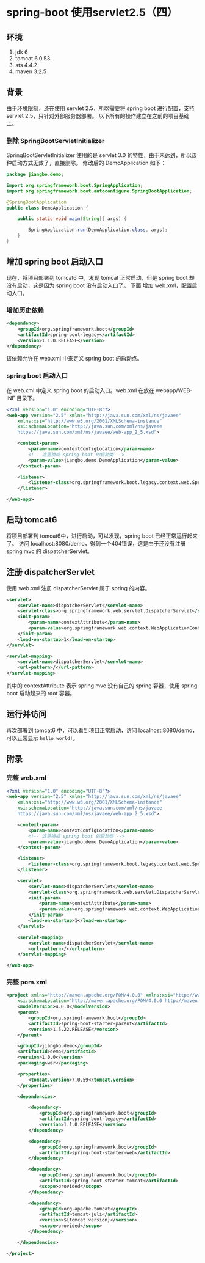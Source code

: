 # spring-boot 使用servlet2.5（四）

## 环境

1. jdk 6
2. tomcat 6.0.53
3. sts 4.4.2
4. maven 3.2.5

## 背景

由于环境限制，还在使用 servlet 2.5，所以需要将 spring boot 进行配置，支持 servlet 2.5，只针对外部服务器部署。
以下所有的操作建立在之前的项目基础上。

### 删除 SpringBootServletInitializer

SpringBootServletInitializer 使用的是 servlet 3.0 的特性，由于未达到，所以该种启动方式无效了，直接删除。
修改后的 DemoApplication 如下：

```java
package jiangbo.demo;

import org.springframework.boot.SpringApplication;
import org.springframework.boot.autoconfigure.SpringBootApplication;

@SpringBootApplication
public class DemoApplication {

    public static void main(String[] args) {

        SpringApplication.run(DemoApplication.class, args);
    }
}
```

## 增加 spring boot 启动入口

现在，将项目部署到 tomcat6 中，发现 tomcat 正常启动，但是 spring boot 却没有启动，这是因为 spring boot 没有启动入口了。
下面 增加 web.xml，配置启动入口。

### 增加历史依赖

```xml
<dependency>
    <groupId>org.springframework.boot</groupId>
    <artifactId>spring-boot-legacy</artifactId>
    <version>1.1.0.RELEASE</version>
</dependency>
```

该依赖允许在 web.xml 中来定义 spring boot 的启动点。

### spring boot 启动入口

在 web.xml 中定义 spring boot 的启动入口。web.xml 在放在 webapp/WEB-INF 目录下。

```xml
<?xml version="1.0" encoding="UTF-8"?>
<web-app version="2.5" xmlns="http://java.sun.com/xml/ns/javaee"
    xmlns:xsi="http://www.w3.org/2001/XMLSchema-instance"
    xsi:schemaLocation="http://java.sun.com/xml/ns/javaee 
    https://java.sun.com/xml/ns/javaee/web-app_2_5.xsd">

    <context-param>
        <param-name>contextConfigLocation</param-name>
        <!-- 这里换成 spring boot 的启动类 -->
        <param-value>jiangbo.demo.DemoApplication</param-value>
    </context-param>

    <listener>
        <listener-class>org.springframework.boot.legacy.context.web.SpringBootContextLoaderListener</listener-class>
    </listener>

</web-app>
```

## 启动 tomcat6

将项目部署到 tomcat6中，进行启动，可以发现，spring boot 已经正常运行起来了。
访问 localhost:8080/demo，得到一个404错误，这是由于还没有注册 spring mvc 的 dispatcherServlet。

## 注册 dispatcherServlet

使用 web.xml 注册 dispatcherServlet 属于 spring 的内容。

```xml
<servlet>
    <servlet-name>dispatcherServlet</servlet-name>
    <servlet-class>org.springframework.web.servlet.DispatcherServlet</servlet-class>
    <init-param>
        <param-name>contextAttribute</param-name>
        <param-value>org.springframework.web.context.WebApplicationContext.ROOT</param-value>
    </init-param>
    <load-on-startup>1</load-on-startup>
</servlet>

<servlet-mapping>
    <servlet-name>dispatcherServlet</servlet-name>
    <url-pattern>/</url-pattern>
</servlet-mapping>
```

其中的 contextAttribute 表示 spring mvc 没有自己的 spring 容器，使用 spring boot 启动起来的 root 容器。

## 运行并访问

再次部署到 tomcat6 中，可以看到项目正常启动，访问 localhost:8080/demo，可以正常显示 `hello world!`。

## 附录

### 完整 web.xml

```xml
<?xml version="1.0" encoding="UTF-8"?>
<web-app version="2.5" xmlns="http://java.sun.com/xml/ns/javaee"
    xmlns:xsi="http://www.w3.org/2001/XMLSchema-instance"
    xsi:schemaLocation="http://java.sun.com/xml/ns/javaee 
    https://java.sun.com/xml/ns/javaee/web-app_2_5.xsd">

    <context-param>
        <param-name>contextConfigLocation</param-name>
        <!-- 这里换成 spring boot 的启动类 -->
        <param-value>jiangbo.demo.DemoApplication</param-value>
    </context-param>

    <listener>
        <listener-class>org.springframework.boot.legacy.context.web.SpringBootContextLoaderListener</listener-class>
    </listener>

    <servlet>
        <servlet-name>dispatcherServlet</servlet-name>
        <servlet-class>org.springframework.web.servlet.DispatcherServlet</servlet-class>
        <init-param>
            <param-name>contextAttribute</param-name>
            <param-value>org.springframework.web.context.WebApplicationContext.ROOT</param-value>
        </init-param>
        <load-on-startup>1</load-on-startup>
    </servlet>

    <servlet-mapping>
        <servlet-name>dispatcherServlet</servlet-name>
        <url-pattern>/</url-pattern>
    </servlet-mapping>

</web-app>
```

### 完整 pom.xml

```xml
<project xmlns="http://maven.apache.org/POM/4.0.0" xmlns:xsi="http://www.w3.org/2001/XMLSchema-instance"
    xsi:schemaLocation="http://maven.apache.org/POM/4.0.0 http://maven.apache.org/xsd/maven-4.0.0.xsd">
    <modelVersion>4.0.0</modelVersion>
    <parent>
        <groupId>org.springframework.boot</groupId>
        <artifactId>spring-boot-starter-parent</artifactId>
        <version>1.5.22.RELEASE</version>
    </parent>

    <groupId>jiangbo.demo</groupId>
    <artifactId>demo</artifactId>
    <version>1.0.0</version>
    <packaging>war</packaging>

    <properties>
        <tomcat.version>7.0.59</tomcat.version>
    </properties>

    <dependencies>

        <dependency>
            <groupId>org.springframework.boot</groupId>
            <artifactId>spring-boot-legacy</artifactId>
            <version>1.1.0.RELEASE</version>
        </dependency>

        <dependency>
            <groupId>org.springframework.boot</groupId>
            <artifactId>spring-boot-starter-web</artifactId>
        </dependency>

        <dependency>
            <groupId>org.springframework.boot</groupId>
            <artifactId>spring-boot-starter-tomcat</artifactId>
            <scope>provided</scope>
        </dependency>

        <dependency>
            <groupId>org.apache.tomcat</groupId>
            <artifactId>tomcat-juli</artifactId>
            <version>${tomcat.version}</version>
            <scope>provided</scope>
        </dependency>

    </dependencies>

</project>
```
